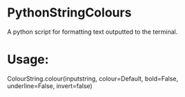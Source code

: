 # PythonStringColours
A python script for formatting text outputted to the terminal.

# Usage:
ColourString.colour(inputstring, colour=Default, bold=False, underline=False, invert=false)
